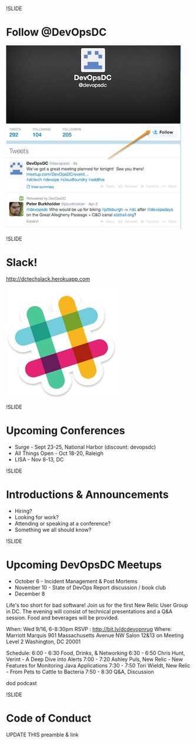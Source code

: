 !SLIDE
# Follow @DevOpsDC #
![@devopsdc](../images/follow-devopsdc.png)

!SLIDE
# Slack!

http://dctechslack.herokuapp.com

![slack](../images/slack.png)

!SLIDE

# Upcoming Conferences #

* Surge - Sept 23-25, National Harbor (discount:  devopsdc)
* All Things Open - Oct 18-20, Raleigh
* LISA - Nov 8-13, DC

!SLIDE
# Introductions & Announcements #

* Hiring?
* Looking for work?
* Attending or speaking at a conference?
* Something we all should know?

!SLIDE
# Upcoming DevOpsDC Meetups #

* October 6 - Incident Management & Post Mortems
* November 10 - State of DevOps Report discussion / book club
* December 8

Life's too short for bad software! Join us for the first New Relic User Group in DC. The evening will consist of technical presentations and a Q&A session. Food and beverages will be provided.

When: Wed 9/16, 6-8:30pm
RSVP : http://bit.ly/dcdevopnrug
Where: Marriott Marquis
901 Massachusetts Avenue NW
	    Salon 12&13 on Meeting Level 2
	    Washington, DC 20001


Schedule:
6:00 - 6:30 Food, Drinks, & Networking
6:30 - 6:50 Chris Hunt, Verint - A Deep Dive into Alerts
7:00 - 7:20 Ashley Puls,  New Relic - New Features for Monitoring Java Applications
7:30 - 7:50 Tori Wieldt, New Relic - From Pets to Cattle to Bacteria
7:50 - 8:30 Q&A, Discussion


dod podcast

!SLIDE
# Code of Conduct #

UPDATE THIS preamble & link

